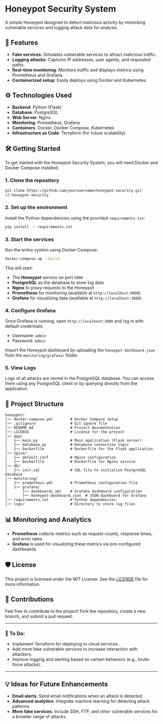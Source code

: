 # Honeypot Security System

A simple Honeypot designed to detect malicious activity by mimicking vulnerable services and logging attack data for analysis.

## 🚀 Features
- **Fake services**: Simulates vulnerable services to attract malicious traffic.
- **Logging attacks**: Captures IP addresses, user agents, and requested paths.
- **Real-time monitoring**: Monitors traffic and displays metrics using Prometheus and Grafana.
- **Containerized setup**: Easily deploys using Docker and Kubernetes.

## ⚙️ Technologies Used
- **Backend**: Python (Flask)
- **Database**: PostgreSQL
- **Web Server**: Nginx
- **Monitoring**: Prometheus, Grafana
- **Containers**: Docker, Docker Compose, Kubernetes
- **Infrastructure as Code**: Terraform (for future scalability)

## 🛠️ Getting Started

To get started with the Honeypot Security System, you will need Docker and Docker Compose installed.

### 1. Clone the repository
```bash
git clone https://github.com/yourusername/honeypot-security.git
cd honeypot-security
```

### 2. Set up the environment
Install the Python dependencies using the provided `requirements.txt`:
```bash
pip install -r requirements.txt
```

### 3. Start the services
Run the entire system using Docker Compose:
```bash
docker-compose up --build
```

This will start:
- The **Honeypot** service on port `5000`
- **PostgreSQL** as the database to store log data
- **Nginx** to proxy requests to the Honeypot
- **Prometheus** for monitoring (available at `http://localhost:9090`)
- **Grafana** for visualizing data (available at `http://localhost:3000`)

### 4. Configure Grafana
Once Grafana is running, open `http://localhost:3000` and log in with default credentials:
- Username: `admin`
- Password: `admin`

Import the Honeypot dashboard by uploading the `honeypot-dashboard.json` from the `monitoring/grafana/` folder.

### 5. View Logs
Logs of all attacks are stored in the PostgreSQL database. You can access them using any PostgreSQL client or by querying directly from the application.

## 🧩 Project Structure
```
honeypot/
│── docker-compose.yml        # Docker Compose setup
│── .gitignore                # Git ignore file
│── README.md                 # Project documentation
│── LICENSE                   # License for the project
│── app/                      
│   ├── main.py               # Main application (Flask server)
│   ├── database.py           # Database connection logic
│   ├── Dockerfile            # Dockerfile for the Flask application
│── nginx/
│   ├── default.conf          # Nginx configuration
│   ├── Dockerfile            # Dockerfile for Nginx service
│── db/
│   ├── init.sql              # SQL file to initialize PostgreSQL database
│── monitoring/
│   ├── prometheus.yml        # Prometheus configuration file
│   ├── grafana/
│       ├── dashboards.yml    # Grafana dashboard configuration
│       ├── honeypot-dashboard.json  # JSON dashboard for Grafana
│── requirements.txt          # Python dependencies
│── logs/                     # Directory to store log files
```

## 📊 Monitoring and Analytics
- **Prometheus** collects metrics such as request counts, response times, and error rates.
- **Grafana** is used for visualizing these metrics via pre-configured dashboards.

## 🛡️ License
This project is licensed under the MIT License. See the [LICENSE](LICENSE) file for more information.

## 📢 Contributions
Feel free to contribute to the project! Fork the repository, create a new branch, and submit a pull request.

---

### 🚧 To Do:
- Implement Terraform for deploying to cloud services.
- Add more fake vulnerable services to increase interaction with attackers.
- Improve logging and alerting based on certain behaviors (e.g., brute-force attacks).

---

## 💡 Ideas for Future Enhancements
- **Email alerts**: Send email notifications when an attack is detected.
- **Advanced analytics**: Integrate machine learning for detecting attack patterns.
- **More fake services**: Include SSH, FTP, and other vulnerable services for a broader range of attacks.